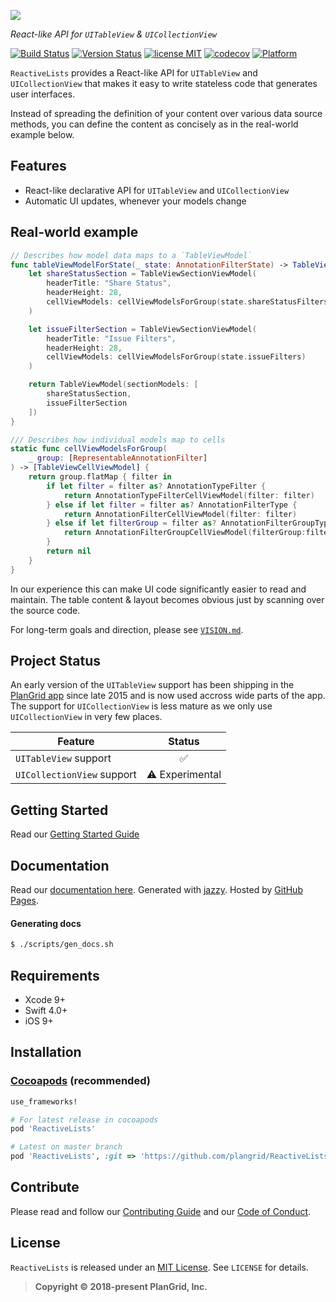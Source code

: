 ![](Resources/logo.png)


*React-like API for `UITableView` & `UICollectionView`*

[![Build Status](https://travis-ci.org/plangrid/ReactiveLists.svg?branch=master)](https://travis-ci.org/plangrid/ReactiveLists) [![Version Status](https://img.shields.io/cocoapods/v/ReactiveLists.svg)][podLink] [![license MIT](https://img.shields.io/cocoapods/l/ReactiveLists.svg)][mitLink] [![codecov](https://codecov.io/gh/plangrid/ReactiveLists/branch/master/graph/badge.svg)](https://codecov.io/gh/plangrid/ReactiveLists) [![Platform](https://img.shields.io/cocoapods/p/ReactiveLists.svg)][docsLink]

`ReactiveLists` provides a React-like API for `UITableView` and `UICollectionView` that makes it easy to write stateless code that generates user interfaces.

Instead of spreading the definition of your content over various data source methods, you can define the content as concisely as in the real-world example below.

## Features

- React-like declarative API for `UITableView` and `UICollectionView`
- Automatic UI updates, whenever your models change

## Real-world example

```swift
// Describes how model data maps to a `TableViewModel`
func tableViewModelForState(_ state: AnnotationFilterState) -> TableViewModel {
    let shareStatusSection = TableViewSectionViewModel(
        headerTitle: "Share Status",
        headerHeight: 28,
        cellViewModels: cellViewModelsForGroup(state.shareStatusFilters)
    )

    let issueFilterSection = TableViewSectionViewModel(
        headerTitle: "Issue Filters",
        headerHeight: 28,
        cellViewModels: cellViewModelsForGroup(state.issueFilters)
    )

    return TableViewModel(sectionModels: [
        shareStatusSection,
        issueFilterSection
    ])
}

/// Describes how individual models map to cells
static func cellViewModelsForGroup(
	_ group: [RepresentableAnnotationFilter]
) -> [TableViewCellViewModel] {
    return group.flatMap { filter in
        if let filter = filter as? AnnotationTypeFilter {
            return AnnotationTypeFilterCellViewModel(filter: filter)
        } else if let filter = filter as? AnnotationFilterType {
            return AnnotationFilterCellViewModel(filter: filter)
        } else if let filterGroup = filter as? AnnotationFilterGroupType {
            return AnnotationFilterGroupCellViewModel(filterGroup:filterGroup)
        }
        return nil
    }
}
```

In our experience this can make UI code significantly easier to read and maintain. The table content & layout becomes obvious just by scanning over the source code.

For long-term goals and direction, please see [`VISION.md`](https://github.com/plangrid/ReactiveLists/blob/master/Guides/VISION.md).

## Project Status

An early version of  the `UITableView` support has been shipping in the [PlanGrid app](https://itunes.apple.com/us/app/plangrid-construction-software/id498795789?mt=8) since late 2015 and is now used accross wide parts of the app. The support for `UICollectionView` is less mature as we only use `UICollectionView` in very few places.

| Feature                    |     Status      |
| -------------------------- | :-------------: |
| `UITableView` support      |        ✅        |
| `UICollectionView` support | ⚠️ Experimental |

## Getting Started
Read our [Getting Started Guide](https://github.com/plangrid/ReactiveLists/blob/master/Guides/Getting%20Started.md)

## Documentation

Read our [documentation here][docsLink]. Generated with [jazzy](https://github.com/realm/jazzy). Hosted by [GitHub Pages](https://pages.github.com).

#### Generating docs

```bash
$ ./scripts/gen_docs.sh
```

## Requirements

* Xcode 9+
* Swift 4.0+
* iOS 9+

## Installation

### [Cocoapods](https://cocoapods.org/) (recommended)

```ruby
use_frameworks!

# For latest release in cocoapods
pod 'ReactiveLists'

# Latest on master branch
pod 'ReactiveLists', :git => 'https://github.com/plangrid/ReactiveLists.git', :branch => 'master'
```

## Contribute

Please read and follow our [Contributing Guide](https://github.com/plangrid/ReactiveLists/blob/master/.github/CONTRIBUTING.md) and our [Code of Conduct](https://github.com/plangrid/ReactiveLists/blob/master/CODE_OF_CONDUCT.md).

## License

`ReactiveLists` is released under an [MIT License][mitLink]. See `LICENSE` for details.

> **Copyright &copy; 2018-present PlanGrid, Inc.**

[docsLink]:https://plangrid.github.io/ReactiveLists
[podLink]:https://cocoapods.org/pods/ReactiveLists
[mitLink]:https://opensource.org/licenses/MIT